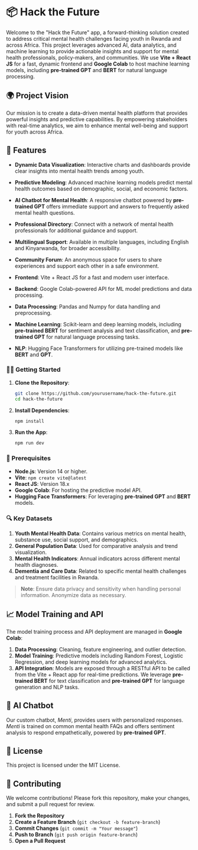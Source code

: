 # 📦 Hack the Future

Welcome to the "Hack the Future" app, a forward-thinking solution created to address critical mental health challenges facing youth in Rwanda and across Africa. This project leverages advanced AI, data analytics, and machine learning to provide actionable insights and support for mental health professionals, policy-makers, and communities. We use **Vite + React JS** for a fast, dynamic frontend and **Google Colab** to host machine learning models, including **pre-trained GPT** and **BERT** for natural language processing.

## 🌍 Project Vision

Our mission is to create a data-driven mental health platform that provides powerful insights and predictive capabilities. By empowering stakeholders with real-time analytics, we aim to enhance mental well-being and support for youth across Africa.

## 🚀 Features

- **Dynamic Data Visualization**: Interactive charts and dashboards provide clear insights into mental health trends among youth.
- **Predictive Modeling**: Advanced machine learning models predict mental health outcomes based on demographic, social, and economic factors.
- **AI Chatbot for Mental Health**: A responsive chatbot powered by **pre-trained GPT** offers immediate support and answers to frequently asked mental health questions.
- **Professional Directory**: Connect with a network of mental health professionals for additional guidance and support.
- **Multilingual Support**: Available in multiple languages, including English and Kinyarwanda, for broader accessibility.
- **Community Forum**: An anonymous space for users to share experiences and support each other in a safe environment.

- **Frontend**: Vite + React JS for a fast and modern user interface.
- **Backend**: Google Colab-powered API for ML model predictions and data processing.
- **Data Processing**: Pandas and Numpy for data handling and preprocessing.
- **Machine Learning**: Scikit-learn and deep learning models, including **pre-trained BERT** for sentiment analysis and text classification, and **pre-trained GPT** for natural language processing tasks.
- **NLP**: Hugging Face Transformers for utilizing pre-trained models like **BERT** and **GPT**.

### 🧑‍💻 Getting Started

1. **Clone the Repository**:
   ```bash
   git clone https://github.com/yourusername/hack-the-future.git
   cd hack-the-future
   ```

2. **Install Dependencies**:
   ```bash
   npm install
   ```

3. **Run the App**:
   ```bash
   npm run dev
   ```

### 🚧 Prerequisites

- **Node.js**: Version 14 or higher.
- **Vite**: `npm create vite@latest`
- **React JS**: Version 18.x
- **Google Colab**: For hosting the predictive model API.
- **Hugging Face Transformers**: For leveraging **pre-trained GPT** and **BERT** models.

### 🔍 Key Datasets

1. **Youth Mental Health Data**: Contains various metrics on mental health, substance use, social support, and demographics.
2. **General Population Data**: Used for comparative analysis and trend visualization.
3. **Mental Health Indicators**: Annual indicators across different mental health diagnoses.
4. **Dementia and Care Data**: Related to specific mental health challenges and treatment facilities in Rwanda.

> **Note**: Ensure data privacy and sensitivity when handling personal information. Anonymize data as necessary.

## 📈 Model Training and API

The model training process and API deployment are managed in **Google Colab**:
1. **Data Processing**: Cleaning, feature engineering, and outlier detection.
2. **Model Training**: Predictive models including Random Forest, Logistic Regression, and deep learning models for advanced analytics.
3. **API Integration**: Models are exposed through a RESTful API to be called from the Vite + React app for real-time predictions. We leverage **pre-trained BERT** for text classification and **pre-trained GPT** for language generation and NLP tasks.

## 🤖 AI Chatbot

Our custom chatbot, *Menti*, provides users with personalized responses. *Menti* is trained on common mental health FAQs and offers sentiment analysis to respond empathetically, powered by **pre-trained GPT**.

## 📄 License

This project is licensed under the MIT License.

## 👥 Contributing

We welcome contributions! Please fork this repository, make your changes, and submit a pull request for review.

1. **Fork the Repository**
2. **Create a Feature Branch** (`git checkout -b feature-branch`)
3. **Commit Changes** (`git commit -m "Your message"`)
4. **Push to Branch** (`git push origin feature-branch`)
5. **Open a Pull Request**
